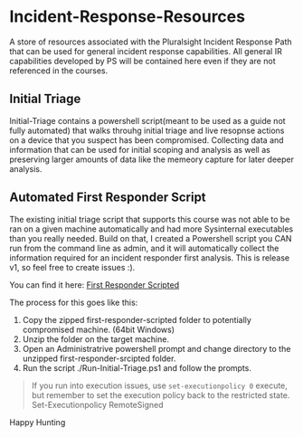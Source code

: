 # Incident-Response-Resources
A store of resources associated with the Pluralsight Incident Response Path that can be used for general incident response capabilities.  All general IR capabilities developed by PS will be contained here even if they are not referenced in the courses.

## Initial Triage

Initial-Triage contains a powershell script(meant to be used as a guide not fully automated) that walks throuhg initial triage and live resopnse actions on a device that you suspect has been compromised. Collecting data and information that can be used for initial scoping and analysis as well as preserving larger amounts of data like the memeory capture for later deeper analysis.

## Automated First Responder Script

The existing initial triage script that supports this course was not able to be ran on a given machine automatically and had more Sysinternal executables than you really needed. Build on that, I created a Powershell script you CAN run from the command line as admin, and it will automatically collect the information required for an incident responder first analysis. This is release v1, so feel free to create issues :).

You can find it here: [First Responder Scripted](./first-responder-scripted)

The process for this goes like this:
1) Copy the zipped first-responder-scripted folder to potentially compromised machine. (64bit Windows)
2) Unzip the folder on the target machine.
3) Open an Administratrive powershell prompt and change directory to the unzipped first-responder-srcipted folder.
4) Run the script ./Run-Initial-Triage.ps1 and follow the prompts.

> If you run into execution issues, use ```set-executionpolicy 0``` execute, but remember to set the execution policy back to the restricted state. Set-Executionpolicy RemoteSigned

Happy Hunting